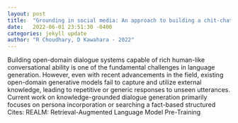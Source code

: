 ```yaml
---
layout: post
title:  "Grounding in social media: An approach to building a chit-chat dialogue model"
date:   2022-06-01 23:51:30 -0400
categories: jekyll update
author: "R Choudhary, D Kawahara - 2022"
---
```

Building open-domain dialogue systems capable of rich human-like conversational ability is one of the fundamental challenges in language generation. However, even with recent advancements in the field, existing open-domain generative models fail to capture and utilize external knowledge, leading to repetitive or generic responses to unseen utterances. Current work on knowledge-grounded dialogue generation primarily focuses on persona incorporation or searching a fact-based structured  Cites: REALM: Retrieval-Augmented Language Model Pre-Training